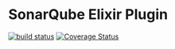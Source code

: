 SonarQube Elixir Plugin
===========
[![build status](https://travis-ci.org/arthepsy/sonar-elixir.svg?branch=master)](https://travis-ci.org/arthepsy/sonar-elixir/)
[![Coverage Status](https://coveralls.io/repos/arthepsy/sonar-elixir/badge.svg?branch=master)](https://coveralls.io/r/arthepsy/sonar-elixir?branch=master)

